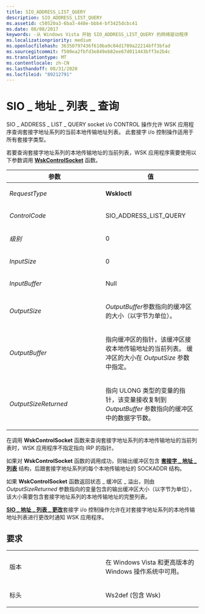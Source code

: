 ```yaml
---
title: SIO_ADDRESS_LIST_QUERY
description: SIO_ADDRESS_LIST_QUERY
ms.assetid: c50520a3-6ba3-448e-bbb4-bf3425dcbc41
ms.date: 08/08/2017
keywords: -从 Windows Vista 开始 SIO_ADDRESS_LIST_QUERY 的网络驱动程序
ms.localizationpriority: medium
ms.openlocfilehash: 36350797436f610ba9c04d1709a22214bff3bfad
ms.sourcegitcommit: f500ea2fbfd3e849eb82ee67d011443bff3e2b4c
ms.translationtype: MT
ms.contentlocale: zh-CN
ms.lasthandoff: 08/31/2020
ms.locfileid: "89212791"
---
```

# <a name="sio_address_list_query"></a>SIO \_ 地址 \_ 列表 \_ 查询


SIO \_ ADDRESS \_ LIST \_ QUERY socket i/o CONTROL 操作允许 WSK 应用程序查询套接字地址系列的当前本地传输地址列表。 此套接字 i/o 控制操作适用于所有套接字类型。

若要查询套接字地址系列的本地传输地址的当前列表，WSK 应用程序需要使用以下参数调用 [**WskControlSocket**](/windows-hardware/drivers/ddi/wsk/nc-wsk-pfn_wsk_control_socket) 函数。

<table>
<colgroup>
<col width="50%" />
<col width="50%" />
</colgroup>
<thead>
<tr class="header">
<th>参数</th>
<th>值</th>
</tr>
</thead>
<tbody>
<tr class="odd">
<td><p><em>RequestType</em></p></td>
<td><p><strong>WskIoctl</strong></p></td>
</tr>
<tr class="even">
<td><p><em>ControlCode</em></p></td>
<td><p>SIO_ADDRESS_LIST_QUERY</p></td>
</tr>
<tr class="odd">
<td><p><em>级别</em></p></td>
<td><p>0</p></td>
</tr>
<tr class="even">
<td><p><em>InputSize</em></p></td>
<td><p>0</p></td>
</tr>
<tr class="odd">
<td><p><em>InputBuffer</em></p></td>
<td><p>Null</p></td>
</tr>
<tr class="even">
<td><p><em>OutputSize</em></p></td>
<td><p><em>OutputBuffer</em>参数指向的缓冲区的大小（以字节为单位）。</p></td>
</tr>
<tr class="odd">
<td><p><em>OutputBuffer</em></p></td>
<td><p>指向缓冲区的指针，该缓冲区接收本地传输地址的当前列表。 缓冲区的大小在 <em>OutputSize</em> 参数中指定。</p></td>
</tr>
<tr class="even">
<td><p><em>OutputSizeReturned</em></p></td>
<td><p>指向 ULONG 类型的变量的指针，该变量接收复制到 <em>OutputBuffer</em> 参数指向的缓冲区中的数据字节数。</p></td>
</tr>
</tbody>
</table>

 

在调用 **WskControlSocket** 函数来查询套接字地址系列的本地传输地址的当前列表时，WSK 应用程序不指定指向 IRP 的指针。

如果对 **WskControlSocket** 函数的调用成功，则输出缓冲区包含 [**套接字 \_ 地址 \_ 列表**](/windows/desktop/api/ws2def/ns-ws2def-_socket_address_list) 结构，后跟套接字地址系列的每个本地传输地址的 SOCKADDR 结构。

如果 **WskControlSocket** 函数返回状态 \_ 缓冲区 \_ 溢出，则由 *OutputSizeReturned* 参数指向的变量包含的输出缓冲区大小（以字节为单位），该大小需要包含套接字地址系列的本地传输地址的完整列表。

[**SIO \_ 地址 \_ 列表 \_ 更改**](sio-address-list-change.md)套接字 i/o 控制操作允许在对套接字地址系列的本地传输地址列表进行更改时通知 WSK 应用程序。

<a name="requirements"></a>要求
------------

<table>
<colgroup>
<col width="50%" />
<col width="50%" />
</colgroup>
<tbody>
<tr class="odd">
<td><p>版本</p></td>
<td><p>在 Windows Vista 和更高版本的 Windows 操作系统中可用。</p></td>
</tr>
<tr class="even">
<td><p>标头</p></td>
<td>Ws2def (包含 Wsk) </td>
</tr>
</tbody>
</table>

 

